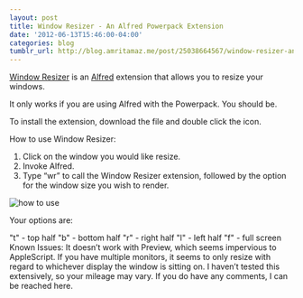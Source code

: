 ```yaml
---
layout: post
title: Window Resizer - An Alfred Powerpack Extension
date: '2012-06-13T15:46:00-04:00'
categories: blog
tumblr_url: http://blog.amritamaz.me/post/25038664567/window-resizer-an-alfred-powerpack-extension
---
```

[Window Resizer](http://cl.ly/1V062l0g3s3O3u2O0G2m) is an [Alfred](http://www.alfredapp.com/) extension that allows you to resize your windows.

It only works if you are using Alfred with the Powerpack. You should be.

To install the extension, download the file and double click the icon.

How to use Window Resizer:

1. Click on the window you would like resize.
2. Invoke Alfred.
3. Type “wr” to call the Window Resizer extension, followed by the option for the window size you wish to render.

![how to use](http://media.tumblr.com/tumblr_m5kmxbAqWe1rq4356.png)

Your options are:

"t" - top half
"b" - bottom half
"r" - right half
"l" - left half
"f" - full screen
Known Issues: It doesn’t work with Preview, which seems impervious to AppleScript. If you have multiple monitors, it seems to only resize with regard to whichever display the window is sitting on. I haven’t tested this extensively, so your mileage may vary.
If you do have any comments, I can be reached here.
